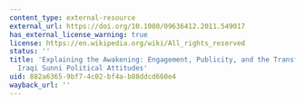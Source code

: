```yaml
---
content_type: external-resource
external_url: https://doi.org/10.1080/09636412.2011.549017
has_external_license_warning: true
license: https://en.wikipedia.org/wiki/All_rights_reserved
status: ''
title: 'Explaining the Awakening: Engagement, Publicity, and the Transformation of
  Iraqi Sunni Political Attitudes'
uid: 882a6365-9bf7-4c02-bf4a-b88ddcd660e4
wayback_url: ''
---
```

